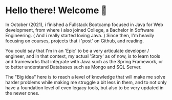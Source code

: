 

#  Hello there! Welcome :wave:

In October (2021), i finished a Fullstack Bootcamp focused in Java for Web development, from where i also joined College, a Bachelor in Software Engineering. ( And i really started loving Java. )
Since then, I'm heavily focusing on courses, projects that i 'post' on Github, and reading.

You could say that I'm in an 'Epic' to be a very articulate developer / engineer, and in that context, my actual 'Story' as of now, is to learn tools and frameworks that integrate with Java such as the Spring Framework, or to better understand Databases such as Mongo and SQL Server.

The "Big idea" here is to reach a level of knowledge that will make me solve harder problems while making me struggle a bit less in them, and to not only have a foundation level of even legacy tools, but also to be very updated in the newer ones.

